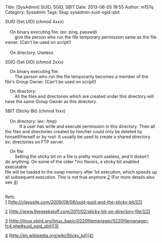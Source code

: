 Title: [SysAdmin] SUID, SGID, SBIT
Date: 2013-06-05 18:55
Author: m157q
Category: Sysadmin
Tags: 
Slug: sysadmin-suid-sgid-sbit

  
  
SUID (Set UID) (chmod 4xxx)    
      
    On binary executing file: (ex: ping, passwd)    
        give the person who run the file temporary permission same as the file owner. (Can't be used on script!)    
      
    On directory: Useless    
    
    
    
SGID (Set GID) (chmod 2xxx)    
    
    On binary executing file:    
        The person who run the file temporarily becomes a member of the file's Group Owner. (Can't be used on script!)    
    
    On directory:    
        All the files and directories which are created under this directory will have the same Group Owner as this directory.    
    
    
    
SBIT (Sticky Bit) (chmod 1xxx)    
      
    On directory: (ex: /tmp)    
            If a user has write and execute permission in this directory. Then all the files and directories created by him/her could only be deleted by himself/herself or by root. It usually be used to create a shared directory. ex: directories on FTP server.    
    
    On file:     
        Setting the sticky bit on a file is pretty much useless, and it doesn’t   
do anything. On some of the older *nix flavors, a sticky bit enabled executable   
file will be loaded to the swap memory after 1st execution, which speeds up   
all subsequent execution. This is not true anymore.[2] (For more details also   
see [4])    
      
    
    
Refs:    
[1] [http://clayssite.com/2009/09/08/suid-guid-and-the-sticky-bit/][1]    
    
[2] [http://www.thegeekstuff.com/2011/02/sticky-bit-on-directory-file/][2]    
    
[3] [http://linux.vbird.org/linux_basic/0220filemanager/0220filemanager-fc4.php#suid_sgid_sbit][3]    
    
[4] [http://en.wikipedia.org/wiki/Sticky_bit][4]  
  
  
  
[1]: http://clayssite.com/2009/09/08/suid-guid-and-the-sticky-bit/  
[2]: http://www.thegeekstuff.com/2011/02/sticky-bit-on-directory-file/  
[3]: http://linux.vbird.org/linux_basic/0220filemanager/0220filemanager-fc4.php#suid_sgid_sbit  
[4]: http://en.wikipedia.org/wiki/Sticky_bit  